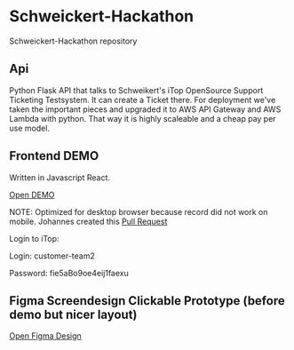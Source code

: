 # Schweickert-Hackathon

Schweickert-Hackathon repository

## Api

Python Flask API that talks to Schweikert's iTop OpenSource Support Ticketing Testsystem. It can create a Ticket there.
For deployment we've taken the important pieces and upgraded it to AWS API Gateway and AWS Lambda with python. That way it is highly scaleable and a cheap pay per use model.

## Frontend DEMO

Written in Javascript React.

[Open DEMO](https://d1b4b8qxyko2u6.cloudfront.net/)

NOTE: Optimized for desktop browser because record did not work on mobile. Johannes created this [Pull Request](https://github.com/transitive-bullshit/react-mp3-recorder/pull/17)

Login to iTop:

Login: customer-team2

Password: fie5aBo9oe4eij1faexu

## Figma Screendesign Clickable Prototype (before demo but nicer layout)

[Open Figma Design](https://www.figma.com/proto/bDaO1juZBWSR9tYxi01DR4/EVA?node-id=2%3A2&scaling=min-zoom)

